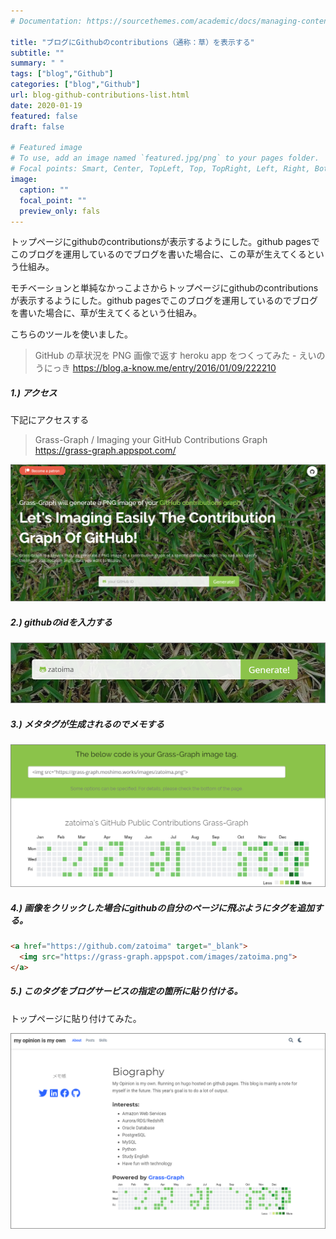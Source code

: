 ```yaml
---
# Documentation: https://sourcethemes.com/academic/docs/managing-content/

title: "ブログにGithubのcontributions（通称：草）を表示する"
subtitle: ""
summary: " "
tags: ["blog","Github"]
categories: ["blog","Github"]
url: blog-github-contributions-list.html
date: 2020-01-19
featured: false
draft: false

# Featured image
# To use, add an image named `featured.jpg/png` to your pages folder.
# Focal points: Smart, Center, TopLeft, Top, TopRight, Left, Right, BottomLeft, Bottom, BottomRight.
image:
  caption: ""
  focal_point: ""
  preview_only: fals
---
```




トップページにgithubのcontributionsが表示するようにした。github pagesでこのブログを運用しているのでブログを書いた場合に、この草が生えてくるという仕組み。

モチベーションと単純なかっこよさからトップページにgithubのcontributionsが表示するようにした。github pagesでこのブログを運用しているのでブログを書いた場合に、草が生えてくるという仕組み。

こちらのツールを使いました。

> GitHub の草状況を PNG 画像で返す heroku app をつくってみた - えいのうにっき https://blog.a-know.me/entry/2016/01/09/222210

##### 1.) アクセス

下記にアクセスする

> Grass-Graph / Imaging your GitHub Contributions Graph https://grass-graph.appspot.com/

<img src="image-20200109182025073.png" alt="image-20200109182025073" style="zoom:50%;" />

##### 2.) githubのidを入力する

![image-20200109182101559](image-20200109182101559.png)

##### 3.) メタタグが生成されるのでメモする

![image-20200109182132991](image-20200109182132991.png)

##### 4.) 画像をクリックした場合にgithubの自分のページに飛ぶようにタグを追加する。

```html
<a href="https://github.com/zatoima" target="_blank">
  <img src="https://grass-graph.appspot.com/images/zatoima.png">
</a>
```

##### 5.) このタグをブログサービスの指定の箇所に貼り付ける。

トップページに貼り付けてみた。

<img src="image-20200109181737393.png" alt="image-20200109181737393" style="zoom:50%;" />

